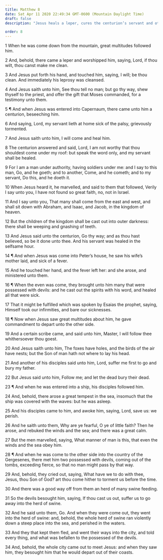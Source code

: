 ```yaml
---
title: Matthew 8
date: Sat Apr 11 2020 22:49:34 GMT-0600 (Mountain Daylight Time)
draft: false
description: "Jesus heals a leper, cures the centurion’s servant and others, stills the tempest, and casts out devils—The devils enter a herd of swine."

order: 8
---
```

    
1 When he was come down from the mountain, great multitudes followed him.

2 And, behold, there came a leper and worshipped him, saying, Lord, if thou wilt, thou canst make me clean.

3 And Jesus put forth his hand, and touched him, saying, I will; be thou clean. And immediately his leprosy was cleansed.

4 And Jesus saith unto him, See thou tell no man; but go thy way, shew thyself to the priest, and offer the gift that Moses commanded, for a testimony unto them.

5 ¶ And when Jesus was entered into Capernaum, there came unto him a centurion, beseeching him.

6 And saying, Lord, my servant lieth at home sick of the palsy, grievously tormented.

7 And Jesus saith unto him, I will come and heal him.

8 The centurion answered and said, Lord, I am not worthy that thou shouldest come under my roof: but speak the word only, and my servant shall be healed.

9 For I am a man under authority, having soldiers under me: and I say to this man, Go, and he goeth; and to another, Come, and he cometh; and to my servant, Do this, and he doeth it.

10 When Jesus heard it, he marvelled, and said to them that followed, Verily I say unto you, I have not found so great faith, no, not in Israel.

11 And I say unto you, That many shall come from the east and west, and shall sit down with Abraham, and Isaac, and Jacob, in the kingdom of heaven.

12 But the children of the kingdom shall be cast out into outer darkness: there shall be weeping and gnashing of teeth.

13 And Jesus said unto the centurion, Go thy way; and as thou hast believed, so be it done unto thee. And his servant was healed in the selfsame hour.

14 ¶ And when Jesus was come into Peter’s house, he saw his wife’s mother laid, and sick of a fever.

15 And he touched her hand, and the fever left her: and she arose, and ministered unto them.

16 ¶ When the even was come, they brought unto him many that were possessed with devils: and he cast out the spirits with his word, and healed all that were sick.

17 That it might be fulfilled which was spoken by Esaias the prophet, saying, Himself took our infirmities, and bare our sicknesses.

18 ¶ Now when Jesus saw great multitudes about him, he gave commandment to depart unto the other side.

19 And a certain scribe came, and said unto him, Master, I will follow thee whithersoever thou goest.

20 And Jesus saith unto him, The foxes have holes, and the birds of the air have nests; but the Son of man hath not where to lay his head.

21 And another of his disciples said unto him, Lord, suffer me first to go and bury my father.

22 But Jesus said unto him, Follow me; and let the dead bury their dead.

23 ¶ And when he was entered into a ship, his disciples followed him.

24 And, behold, there arose a great tempest in the sea, insomuch that the ship was covered with the waves: but he was asleep.

25 And his disciples came to him, and awoke him, saying, Lord, save us: we perish.

26 And he saith unto them, Why are ye fearful, O ye of little faith? Then he arose, and rebuked the winds and the sea; and there was a great calm.

27 But the men marvelled, saying, What manner of man is this, that even the winds and the sea obey him.

28 ¶ And when he was come to the other side into the country of the Gergesenes, there met him two possessed with devils, coming out of the tombs, exceeding fierce, so that no man might pass by that way.

29 And, behold, they cried out, saying, What have we to do with thee, Jesus, thou Son of God? art thou come hither to torment us before the time.

30 And there was a good way off from them an herd of many swine feeding.

31 So the devils besought him, saying, If thou cast us out, suffer us to go away into the herd of swine.

32 And he said unto them, Go. And when they were come out, they went into the herd of swine: and, behold, the whole herd of swine ran violently down a steep place into the sea, and perished in the waters.

33 And they that kept them fled, and went their ways into the city, and told every thing, and what was befallen to the possessed of the devils.

34 And, behold, the whole city came out to meet Jesus: and when they saw him, they besought him that he would depart out of their coasts.
